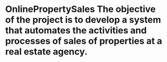 # OnlinePropertySales The objective of the project is to develop a system that automates the activities and processes of sales of properties at a real estate agency.
